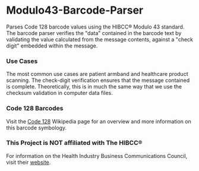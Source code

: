 ﻿# Modulo43-Barcode-Parser
Parses Code 128 barcode values using the HIBCC® Modulo 43 standard. The barcode parser verifies the
"data" contained in the barcode text by validating the value calculated from the message contents, against
a "check digit" embedded within the message.

### Use Cases
The most common use cases are patient armband and healthcare product scanning. The check-digit verification ensures that the message contained is complete. Theoretically, this is in much the same way that we use the checksum validation in computer data files.

### Code 128 Barcodes
Visit the <a href="https://en.wikipedia.org/wiki/Code_128" target='_blank'>Code 128</a> Wikipedia page for an overview and more information on this barcode symbology.

### This Project is NOT affiliated with The HIBCC®
For information on the Health Industry Business Communications Council, visit their <a href="http://www.hibcc.org" target="_blank">website</a>.
